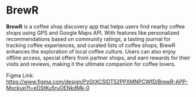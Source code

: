 # BrewR

**BrewR** is a coffee shop discovery app that helps users find nearby coffee shops using GPS and Google Maps API. With features like personalized recommendations based on community ratings, a tasting journal for tracking coffee experiences, and curated lists of coffee shops, BrewR enhances the exploration of local coffee culture. Users can also enjoy offline access, special offers from partner shops, and earn rewards for their visits and reviews, making it the ultimate companion for coffee lovers.

Figma Link:
https://www.figma.com/design/PzGtXCSIDT52PPXMNPCWfD/BrewR-APP-Mockup?t=eDStKu5ruOENkdMk-0
